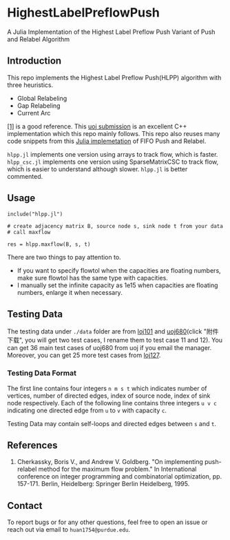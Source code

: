 # HighestLabelPreflowPush
A Julia Implementation of the Highest Label Preflow Push Variant of Push and Relabel Algorithm

## Introduction 
This repo implements the Highest Label Preflow Push(HLPP) algorithm with three heuristics.
- Global Relabeling
- Gap Relabeling
- Current Arc

[[1]](http://i.stanford.edu/pub/cstr/reports/cs/tr/94/1523/CS-TR-94-1523.pdf) is a good reference. This [uoj submission](https://uoj.ac/submission/643971) is an excellent C++ implementation which this repo mainly follows. This repo also 
reuses many code snippets from this [Julia implemetation](https://github.com/nveldt/PushRelabelMaxFlow) of FIFO Push and Relabel.  

```hlpp.jl``` implements one version using arrays to track flow, which is faster. ```hlpp_csc.jl``` implements one version using SparseMatrixCSC to track flow, which is easier to understand although slower. ```hlpp.jl``` is better commented. 

## Usage
```
include("hlpp.jl")

# create adjacency matrix B, source node s, sink node t from your data
# call maxflow

res = hlpp.maxflow(B, s, t)
```
There are two things to pay attention to.
- If you want to specify flowtol when the capacities are floating numbers, make sure flowtol has the same type with capacities.
- I manually set the infinite capacity as 1e15 when capacities are floating numbers, enlarge it when necessary.

## Testing Data
The testing data under ```./data``` folder are from [loj101](https://loj.ac/p/101/files) and [uoj680](https://uoj.ac/problem/680)(click "附件下载", you will get two test cases, I rename them to test case 11 and 12). You can get 36 main test cases of uoj680 from uoj if you email the manager.
Moreover, you can get 25 more test cases from [loj127](https://loj.ac/p/127/files).

### Testing Data Format
The first line contains four integers ```n m s t``` which indicates number of vertices, number of directed edges, index of source node, index of sink node respectively. Each of the following line 
contains three integers ```u v c``` indicating one directed edge from ```u``` to ```v``` with capacity ```c```.

Testing Data may contain self-loops and directed edges between ```s``` and ```t```.

## References
1. Cherkassky, Boris V., and Andrew V. Goldberg. "On implementing push-relabel method for the maximum flow problem." In International conference on integer programming and combinatorial optimization, pp. 157-171. Berlin, Heidelberg: Springer Berlin Heidelberg, 1995.

## Contact
To report bugs or for any other questions, feel free to open an issue or reach out via email to ```huan1754@purdue.edu```.